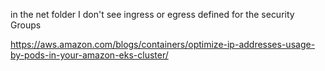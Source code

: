 in the net folder I don't see ingress or egress defined for the security Groups

https://aws.amazon.com/blogs/containers/optimize-ip-addresses-usage-by-pods-in-your-amazon-eks-cluster/
